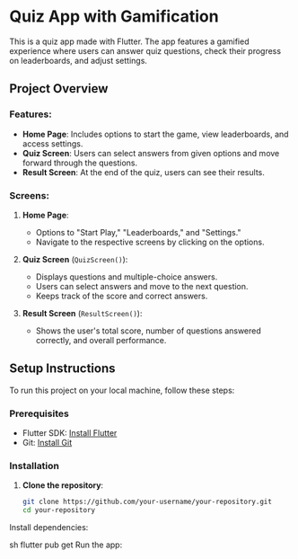 # Quiz App with Gamification

This is a quiz app made with Flutter. The app features a gamified experience where users can answer quiz questions, check their progress on leaderboards, and adjust settings.

## Project Overview

### Features:
- **Home Page**: Includes options to start the game, view leaderboards, and access settings.
- **Quiz Screen**: Users can select answers from given options and move forward through the questions.
- **Result Screen**: At the end of the quiz, users can see their results.

### Screens:
1. **Home Page**:
   - Options to "Start Play," "Leaderboards," and "Settings."
   - Navigate to the respective screens by clicking on the options.

2. **Quiz Screen** (`QuizScreen()`):
   - Displays questions and multiple-choice answers.
   - Users can select answers and move to the next question.
   - Keeps track of the score and correct answers.

3. **Result Screen** (`ResultScreen()`):
   - Shows the user's total score, number of questions answered correctly, and overall performance.

## Setup Instructions

To run this project on your local machine, follow these steps:

### Prerequisites
- Flutter SDK: [Install Flutter](https://flutter.dev/docs/get-started/install)
- Git: [Install Git](https://git-scm.com/book/en/v2/Getting-Started-Installing-Git)

### Installation

1. **Clone the repository**:
   ```sh
   git clone https://github.com/your-username/your-repository.git
   cd your-repository
Install dependencies:

sh
flutter pub get
Run the app:





